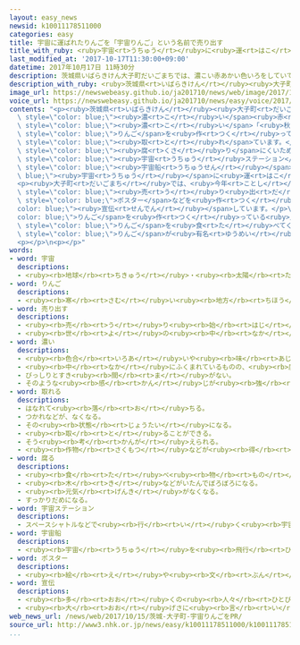 ```yaml
---
layout: easy_news
newsid: k10011178511000
categories: easy
title: 宇宙に運ばれたりんごを「宇宙りんご」という名前で売り出す
title_with_ruby: <ruby>宇宙<rt>うちゅう</rt></ruby>に<ruby>運<rt>はこ</rt></ruby>ばれたりんごを「<ruby>宇宙<rt>うちゅう</rt></ruby>りんご」という<ruby>名前<rt>なまえ</rt></ruby>で<ruby>売<rt>う</rt></ruby>り<ruby>出<rt>だ</rt></ruby>す
last_modified_at: '2017-10-17T11:30:00+09:00'
datetime: 2017年10月17日 11時30分
description: 茨城県いばらきけん大子町だいごまちでは、濃こい赤あかい色いろをしていて味あじが濃こい「秋映あきばえ」というりんごを作つくっていて、今いまたくさん取とれています。
description_with_ruby: <ruby>茨城県<rt>いばらきけん</rt></ruby><ruby>大子町<rt>だいごまち</rt></ruby>では、<ruby>濃<rt>こ</rt></ruby>い<ruby>赤<rt>あか</rt></ruby>い<ruby>色<rt>いろ</rt></ruby>をしていて<ruby>味<rt>あじ</rt></ruby>が<ruby>濃<rt>こ</rt></ruby>い「<ruby>秋映<rt>あきばえ</rt></ruby>」というりんごを<ruby>作<rt>つく</rt></ruby>っていて、<ruby>今<rt>いま</rt></ruby>たくさん<ruby>取<rt>と</rt></ruby>れています。
image_url: https://newswebeasy.github.io/ja201710/news/web/image/2017/10/17/k10011178511000.jpg
voice_url: https://newswebeasy.github.io/ja201710/news/easy/voice/2017/10/17/k10011178511000.mp3
contents: "<p><ruby>茨城県<rt>いばらきけん</rt></ruby><ruby>大子町<rt>だいごまち</rt></ruby>では、<span\
  \ style=\"color: blue;\"><ruby>濃<rt>こ</rt></ruby>い</span><ruby>赤<rt>あか</rt></ruby>い<ruby>色<rt>いろ</rt></ruby>をしていて<ruby>味<rt>あじ</rt></ruby>が<span\
  \ style=\"color: blue;\"><ruby>濃<rt>こ</rt></ruby>い</span>「<ruby>秋映<rt>あきばえ</rt></ruby>」という<span\
  \ style=\"color: blue;\">りんご</span>を<ruby>作<rt>つく</rt></ruby>っていて、<ruby>今<rt>いま</rt></ruby>たくさん<span\
  \ style=\"color: blue;\"><ruby>取<rt>と</rt></ruby>れ</span>ています。</p>\n<p>「<ruby>秋映<rt>あきばえ</rt></ruby>」は、<ruby>味<rt>あじ</rt></ruby>がよくて<span\
  \ style=\"color: blue;\"><ruby>腐<rt>くさ</rt></ruby>り</span>にくいため、<ruby>国際<rt>こくさい</rt></ruby><span\
  \ style=\"color: blue;\"><ruby>宇宙<rt>うちゅう</rt></ruby>ステーション</span>に<ruby>運<rt>はこ</rt></ruby>ぶ<ruby>食<rt>た</rt></ruby>べ<ruby>物<rt>もの</rt></ruby>に<ruby>選<rt>えら</rt></ruby>ばれました。そして、<ruby>去年<rt>きょねん</rt></ruby>１２<ruby>月<rt>がつ</rt></ruby>に<span\
  \ style=\"color: blue;\"><ruby>宇宙船<rt>うちゅうせん</rt></ruby></span>で<span style=\"color:\
  \ blue;\"><ruby>宇宙<rt>うちゅう</rt></ruby></span>に<ruby>運<rt>はこ</rt></ruby>ばれました。</p>\n\
  <p><ruby>大子町<rt>だいごまち</rt></ruby>では、<ruby>今年<rt>ことし</rt></ruby>から「<ruby>秋映<rt>あきばえ</rt></ruby>」を「<ruby>宇宙<rt>うちゅう</rt></ruby>りんご」という<ruby>名前<rt>なまえ</rt></ruby>で<span\
  \ style=\"color: blue;\"><ruby>売<rt>う</rt></ruby>り<ruby>出<rt>だ</rt></ruby>す</span>ことになりました。<span\
  \ style=\"color: blue;\">ポスター</span>などを<ruby>作<rt>つく</rt></ruby>って、<span style=\"\
  color: blue;\"><ruby>宣伝<rt>せんでん</rt></ruby></span>しています。</p>\n<p><span style=\"\
  color: blue;\">りんご</span>を<ruby>作<rt>つく</rt></ruby>っている<ruby>人<rt>ひと</rt></ruby>は「<ruby>大子町<rt>だいごまち</rt></ruby>に<ruby>来<rt>き</rt></ruby>て、<ruby>取<rt>と</rt></ruby>ったばかりのおいしい<span\
  \ style=\"color: blue;\">りんご</span>を<ruby>食<rt>た</rt></ruby>べてください。<ruby>大子町<rt>だいごまち</rt></ruby>の<span\
  \ style=\"color: blue;\">りんご</span>が<ruby>有名<rt>ゆうめい</rt></ruby>になったらうれしいです」と<ruby>話<rt>はな</rt></ruby>していました。</p>\n\
  <p></p>\n<p></p>"
words:
- word: 宇宙
  descriptions:
  - <ruby><rb>地球</rb><rt>ちきゅう</rt></ruby>・<ruby><rb>太陽</rb><rt>たいよう</rt></ruby>・<ruby><rb>星</rb><rt>ほし</rt></ruby>などのある、<ruby><rb>果</rb><rt>は</rt></ruby>てしなく<ruby><rb>広</rb><rt>ひろ</rt></ruby>い<ruby><rb>空間</rb><rt>くうかん</rt></ruby>のこと。<ruby><rb>地球</rb><rt>ちきゅう</rt></ruby>は<ruby><rb>太陽</rb><rt>たいよう</rt></ruby>を<ruby><rb>中心</rb><rt>ちゅうしん</rt></ruby>にして<ruby><rb>銀河系宇宙</rb><rt>ぎんがけいうちゅう</rt></ruby>にあり、この<ruby><rb>銀河系宇宙</rb><rt>ぎんがけいうちゅう</rt></ruby>のようなものがたくさん<ruby><rb>集</rb><rt>あつ</rt></ruby>まって<ruby><rb>宇宙</rb><rt>うちゅう</rt></ruby>を<ruby><rb>作</rb><rt>つく</rt></ruby>っている。
- word: りんご
  descriptions:
  - <ruby><rb>寒</rb><rt>さむ</rt></ruby>い<ruby><rb>地方</rb><rt>ちほう</rt></ruby>で<ruby><rb>作</rb><rt>つく</rt></ruby>られる<ruby><rb>果物</rb><rt>くだもの</rt></ruby>。あまずっぱくて、かおりがよい。<ruby><rb>五月</rb><rt>ごがつ</rt></ruby>ごろ<ruby><rb>白</rb><rt>しろ</rt></ruby>い<ruby><rb>花</rb><rt>はな</rt></ruby>が<ruby><rb>咲</rb><rt>さ</rt></ruby>き、<ruby><rb>秋</rb><rt>あき</rt></ruby>に<ruby><rb>実</rb><rt>みの</rt></ruby>る。
- word: 売り出す
  descriptions:
  - <ruby><rb>売</rb><rt>う</rt></ruby>り<ruby><rb>始</rb><rt>はじ</rt></ruby>める。
  - <ruby><rb>世</rb><rt>よ</rt></ruby>の<ruby><rb>中</rb><rt>なか</rt></ruby>に<ruby><rb>広</rb><rt>ひろ</rt></ruby>く<ruby><rb>知</rb><rt>し</rt></ruby>られ<ruby><rb>始</rb><rt>はじ</rt></ruby>める。
- word: 濃い
  descriptions:
  - <ruby><rb>色合</rb><rt>いろあ</rt></ruby>いや<ruby><rb>味</rb><rt>あじ</rt></ruby>などが<ruby><rb>強</rb><rt>つよ</rt></ruby>い。
  - <ruby><rb>中</rb><rt>なか</rt></ruby>にふくまれているものの、<ruby><rb>度合</rb><rt>どあ</rt></ruby>いが<ruby><rb>高</rb><rt>たか</rt></ruby>い。
  - びっしりとすき<ruby><rb>間</rb><rt>ま</rt></ruby>がない。
  - そのような<ruby><rb>感</rb><rt>かん</rt></ruby>じが<ruby><rb>強</rb><rt>つよ</rt></ruby>い。
- word: 取れる
  descriptions:
  - はなれて<ruby><rb>落</rb><rt>お</rt></ruby>ちる。
  - つかれなどが、なくなる。
  - その<ruby><rb>状態</rb><rt>じょうたい</rt></ruby>になる。
  - <ruby><rb>取</rb><rt>と</rt></ruby>ることができる。
  - そう<ruby><rb>考</rb><rt>かんが</rt></ruby>えられる。
  - <ruby><rb>作物</rb><rt>さくもつ</rt></ruby>などが<ruby><rb>得</rb><rt>え</rt></ruby>られる。
- word: 腐る
  descriptions:
  - <ruby><rb>食</rb><rt>た</rt></ruby>べ<ruby><rb>物</rb><rt>もの</rt></ruby>がいたむ。
  - <ruby><rb>木</rb><rt>き</rt></ruby>などがいたんでぼろぼろになる。
  - <ruby><rb>元気</rb><rt>げんき</rt></ruby>がなくなる。
  - すっかりだめになる。
- word: 宇宙ステーション
  descriptions:
  - スペースシャトルなどで<ruby><rb>行</rb><rt>い</rt></ruby>く<ruby><rb>宇宙</rb><rt>うちゅう</rt></ruby><ruby><rb>旅行</rb><rt>りょこう</rt></ruby>や、<ruby><rb>宇宙</rb><rt>うちゅう</rt></ruby>での<ruby><rb>研究</rb><rt>けんきゅう</rt></ruby>の<ruby><rb>基地</rb><rt>きち</rt></ruby>として、その<ruby><rb>中</rb><rt>なか</rt></ruby>でたくさんの<ruby><rb>人</rb><rt>ひと</rt></ruby>が<ruby><rb>生活</rb><rt>せいかつ</rt></ruby>を<ruby><rb>続</rb><rt>つづ</rt></ruby>けられる<ruby><rb>大</rb><rt>おお</rt></ruby>きな<ruby><rb>人工衛星</rb><rt>じんこうえいせい</rt></ruby>。
- word: 宇宙船
  descriptions:
  - <ruby><rb>宇宙</rb><rt>うちゅう</rt></ruby>を<ruby><rb>飛行</rb><rt>ひこう</rt></ruby>するための<ruby><rb>乗</rb><rt>の</rt></ruby>り<ruby><rb>物</rb><rt>もの</rt></ruby>。
- word: ポスター
  descriptions:
  - <ruby><rb>絵</rb><rt>え</rt></ruby>や<ruby><rb>文</rb><rt>ぶん</rt></ruby>をかいた<ruby><rb>宣伝用</rb><rt>せんでんよう</rt></ruby>の<ruby><rb>張</rb><rt>は</rt></ruby>り<ruby><rb>紙</rb><rt>がみ</rt></ruby>。
- word: 宣伝
  descriptions:
  - <ruby><rb>多</rb><rt>おお</rt></ruby>くの<ruby><rb>人々</rb><rt>ひとびと</rt></ruby>に<ruby><rb>知</rb><rt>し</rt></ruby>らせ<ruby><rb>広</rb><rt>ひろ</rt></ruby>めること。
  - <ruby><rb>大</rb><rt>おお</rt></ruby>げさに<ruby><rb>言</rb><rt>い</rt></ruby>いふらすこと。
web_news_url: /news/web/2017/10/15/茨城-大子町-宇宙りんごをPR/
source_url: http://www3.nhk.or.jp/news/easy/k10011178511000/k10011178511000.html
...
```


